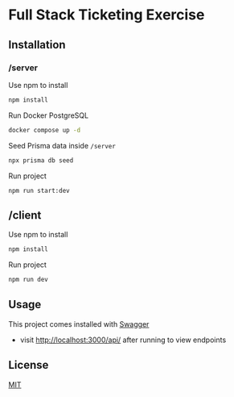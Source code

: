# Full Stack Ticketing Exercise

## Installation

### /server

Use npm to install

```bash
npm install
```

Run Docker PostgreSQL

```bash
docker compose up -d
```

Seed Prisma data inside `/server`

```bash
npx prisma db seed
```

Run project

```
npm run start:dev
```

## /client

Use npm to install

```bash
npm install
```

Run project

```bash
npm run dev
```

## Usage

This project comes installed with [Swagger](https://swagger.io/)

- visit [http://localhost:3000/api/](http://localhost:3000/api/) after running to view endpoints

## License

[MIT](https://choosealicense.com/licenses/mit/)
